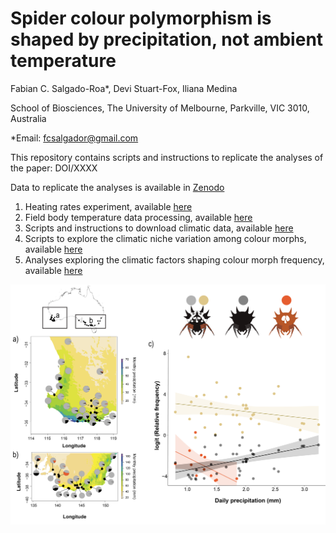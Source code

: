 # Spider colour polymorphism is shaped by precipitation, not ambient temperature

Fabian C. Salgado-Roa*, Devi Stuart-Fox, Iliana Medina

School of Biosciences, The University of Melbourne, Parkville, VIC 3010, Australia

*Email: fcsalgador@gmail.com

This repository contains scripts and instructions to replicate the analyses of the paper: DOI/XXXX

Data to replicate the analyses is available in [Zenodo](https://zenodo.org/records/14027791)

1. Heating rates experiment, available [here](https://fcsalgado.github.io/christmas_spider_climate/scripts/solar_simulator.html)
2. Field body temperature data processing, available [here](https://fcsalgado.github.io/christmas_spider_climate/scripts/field_temp_measures.html)
3. Scripts and instructions to download climatic data, available [here](https://github.com/fcsalgado/christmas_spider_climate/blob/main/scripts/dates_activity_climaticdata.md)
4. Scripts to explore the climatic niche variation among colour morphs, available [here](https://fcsalgado.github.io/christmas_spider_climate/scripts/niche_tmp_analyses_100km.html)
5. Analyses exploring the climatic factors shaping colour morph frequency, available [here](https://fcsalgado.github.io/christmas_spider_climate/scripts/freq_vs_env.html)

![Spider climate analysis figure](https://github.com/fcsalgado/christmas_spider_climate/blob/main/images/fig3_crop.png?raw=true)
